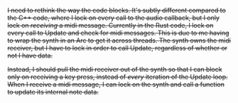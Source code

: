 ~~I need to rethink the way the code blocks. It's subtly different compared to the C++ code, where I lock on every call to the audio callback, but I only lock on *receiving* a midi message. Currently in the Rust code, I lock on every call to Update and check for midi messages. This is due to me having to wrap the synth in an Arc<Mutex> to get it across threads. The synth owns the midi receiver, but I have to lock in order to call Update, regardless of whether or not I have data.~~

~~Instead, I should pull the midi receiver out of the synth so that I can block only on receiving a key press, instead of *every* iteration of the Update loop. When I receive a midi message, I can lock on the synth and call a function to update its internal note data.~~


